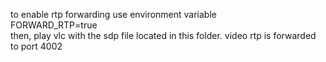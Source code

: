 to enable rtp forwarding use environment variable  
FORWARD_RTP=true  
then, play vlc with the sdp file located in this folder. video rtp is forwarded to port 4002